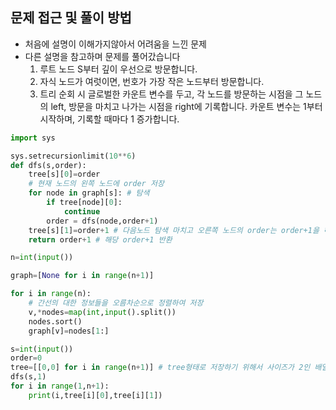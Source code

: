 ## 문제 접근 및 풀이 방법
- 처음에 설명이 이해가지않아서 어려움을 느낀 문제
- 다른 설명을 참고하며 문제를 풀어갔습니다 
    1. 루트 노드 S부터 깊이 우선으로 방문합니다.
    2. 자식 노드가 여럿이면, 번호가 가장 작은 노드부터 방문합니다.
    3. 트리 순회 시 글로벌한 카운트 변수를 두고, 각 노드를 방문하는 시점을 그 노드의 left, 방문을 마치고 나가는 시점을 right에 기록합니다. 카운트 변수는 1부터 시작하며, 기록할 때마다 1 증가합니다.


```python
import sys

sys.setrecursionlimit(10**6)
def dfs(s,order):
    tree[s][0]=order
    # 현재 노드의 왼쪽 노드에 order 저장
    for node in graph[s]: # 탐색
        if tree[node][0]:
            continue
        order = dfs(node,order+1)
    tree[s][1]=order+1 # 다음노드 탐색 마치고 오른쪽 노드의 order는 order+1을 해준다
    return order+1 # 해당 order+1 반환

n=int(input())

graph=[None for i in range(n+1)]

for i in range(n):
    # 간선의 대한 정보들을 오름차순으로 정렬하여 저장
    v,*nodes=map(int,input().split())
    nodes.sort()
    graph[v]=nodes[1:]

s=int(input())
order=0
tree=[[0,0] for i in range(n+1)] # tree형태로 저장하기 위해서 사이즈가 2인 배열
dfs(s,1)
for i in range(1,n+1):
    print(i,tree[i][0],tree[i][1])
```
